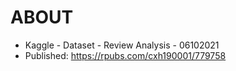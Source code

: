 # ABOUT

- Kaggle - Dataset - Review Analysis - 06102021
- Published: https://rpubs.com/cxh190001/779758